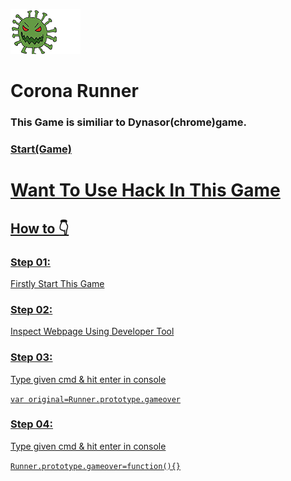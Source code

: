<p align="left">
<img src=start/assets/default_100_percent/100-disabled.png>
</p>
<h1>Corona Runner</h1>
<h3>This Game is similiar to Dynasor(chrome)game.</h3>
<h3><a href=https://lxance-hacker.github.io/HTML/Corona-Game/start>Start(Game)</h3>
  <h1>Want To Use Hack In This Game</h1>
  <h2>How to 👇</h2>
  <h3>Step 01: </h3><p>Firstly Start This Game</p>
  <h3>Step 02: </h3><p>Inspect Webpage Using Developer Tool</p>
  <h3>Step 03: </h3><p>Type given cmd & hit enter in console</p>

```var original=Runner.prototype.gameover```

<h3>Step 04: </h3><p>Type given cmd & hit enter in console</p>


```Runner.prototype.gameover=function(){}```
